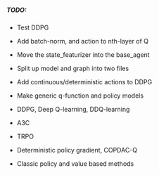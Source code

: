 

##### TODO:

- Test DDPG
- Add batch-norm, and action to nth-layer of Q
- Move the state_featurizer into the base_agent
- Split up model and graph into two files
- Add continuous/deterministic actions to DDPG
- Make generic q-function and policy models


- DDPG, Deep Q-learning, DDQ-learning
- A3C
- TRPO
- Deterministic policy gradient, COPDAC-Q
- Classic policy and value based methods


